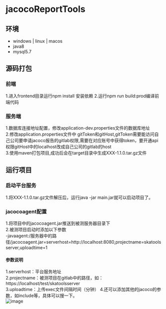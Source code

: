 # jacocoReportTools  
## 环境  
- windows | linux | macos  
- java8  
- mysql5.7  
## 源码打包
### 前端  
1.进入frontend目录运行npm install 安装依赖
2.运行npm run build:prod编译前端代码  
### 服务端  
1.数据库连接地址配置，修改application-dev.properties文件的数据库地址  
2.修改application.properties文件中 gitToken和gitHost,gitToken需要能访问自己公司要申请jacoco报告的gitlab权限,需要在对应账号中获得token，要开通api权限gitHost中的localhost改成自己公司的gitlab的host  
3.使用maven打包项目,成功后会在target目录中生成XXX-1.1.0.tar.gz文件  
## 运行项目  
### 启动平台服务  
1.将XXX-1.1.0.tar.gz文件解压后，运行java -jar main.jar就可以启动项目了。  
### jacocoagent配置  
1.将项目中的jacocoagent.jar推送到被测服务器目录下  
2.被测项目启动时添加以下参数  
 -javaagent:/服务器中的路径/jacocoagent.jar=serverhost=http://localhost:8080,projectname=skatoolsserver,uploadtime=1  
#### 参数说明  
1.serverhost：平台服务地址  
2.projectname：被测项目在gitlab中的路径，如：https://localhost/test/skatoolsserver  
3.uploadtime：上传exec文件间隔时间（分钟）
4.还可以添加其他的jacoco的参数，如include等，具体可以搜一下。     
![image](https://user-images.githubusercontent.com/31475053/131990729-8d12f6d7-c2c6-41bc-bed6-493ebdcb5f22.png)

     
